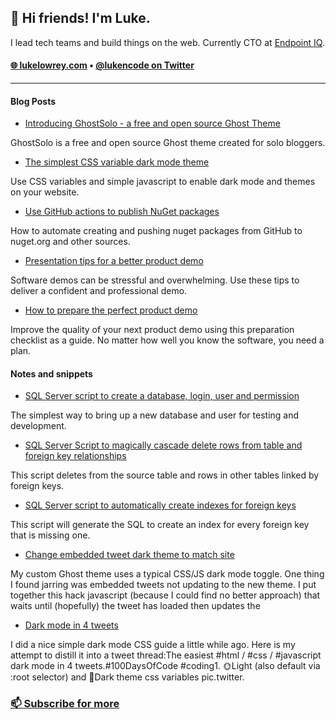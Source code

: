 <h2>👋 Hi friends! I'm Luke.</h3>

I lead tech teams and build things on the web. Currently CTO at [Endpoint IQ](https://endpointiq.com.au/'). 

<h4>
  <a href="https://lukelowrey.com">🌐 lukelowrey.com</a> • 
  <a href="https://twitter.com/lukencode">@lukencode on Twitter</a>
</h4>

<hr />

#### Blog Posts
<!--START_SECTION:feed-->
* [Introducing GhostSolo - a free and open source Ghost Theme](https:&#x2F;&#x2F;lukelowrey.com&#x2F;ghostsolo-a-free-and-open-source-ghost-theme&#x2F;)

 GhostSolo is a free and open source Ghost theme created for solo bloggers.
* [The simplest CSS variable dark mode theme](https:&#x2F;&#x2F;lukelowrey.com&#x2F;css-variable-theme-switcher&#x2F;)

 Use CSS variables and simple javascript to enable dark mode and themes on your website.
* [Use GitHub actions to publish NuGet packages](https:&#x2F;&#x2F;lukelowrey.com&#x2F;use-github-actions-to-publish-nuget-packages&#x2F;)

 How to automate creating and pushing nuget packages from GitHub to nuget.org and other sources.
* [Presentation tips for a better product demo](https:&#x2F;&#x2F;lukelowrey.com&#x2F;product-demo-presentation-tips&#x2F;)

 Software demos can be stressful and overwhelming. Use these tips to deliver a confident and professional demo.
* [How to prepare the perfect product demo](https:&#x2F;&#x2F;lukelowrey.com&#x2F;product-demo-checklist&#x2F;)

 Improve the quality of your next product demo using this preparation checklist as a guide. No matter how well you know the software, you need a plan.
<!--END_SECTION:feed-->

#### Notes and snippets
<!--START_SECTION:notes-->
* [SQL Server script to create a database, login, user and permission](https:&#x2F;&#x2F;lukelowrey.com&#x2F;sql-server-script-to-create-a-database-user-a&#x2F;)

 The simplest way to bring up a new database and user for testing and development.
* [SQL Server Script to magically cascade delete rows from table and foreign key relationships](https:&#x2F;&#x2F;lukelowrey.com&#x2F;magic-cacscade-delete-sql-server-script&#x2F;)

 This script deletes from the source table and rows in other tables linked by foreign keys.
* [SQL Server script to automatically create indexes for foreign keys](https:&#x2F;&#x2F;lukelowrey.com&#x2F;sql-server-script-to-automatically-create-indexes-for-foreign-keys&#x2F;)

 This script will generate the SQL to create an index for every foreign key that is missing one.
* [Change embedded tweet dark theme to match site](https:&#x2F;&#x2F;lukelowrey.com&#x2F;change-embedded-tweet-dark-theme-to-match-site&#x2F;)

 My custom Ghost theme uses a typical CSS&#x2F;JS dark mode toggle. One thing I found jarring was embedded tweets not updating to the new theme. I put together this hack javascript (because I could find no better approach) that waits until (hopefully) the tweet has loaded then updates the
* [Dark mode in 4 tweets](https:&#x2F;&#x2F;lukelowrey.com&#x2F;dark-mode-in-four-tweets&#x2F;)

 I did a nice simple dark mode CSS guide a little while ago. Here is my attempt to distill it into a tweet thread:The easiest #html &#x2F; #css &#x2F; #javascript dark mode in 4 tweets.#100DaysOfCode #coding1. 🌞Light (also default via :root selector) and 🌙Dark theme css variables pic.twitter.
<!--END_SECTION:notes-->

### [📫 Subscribe for more](https://lukelowrey.com/signup/)
